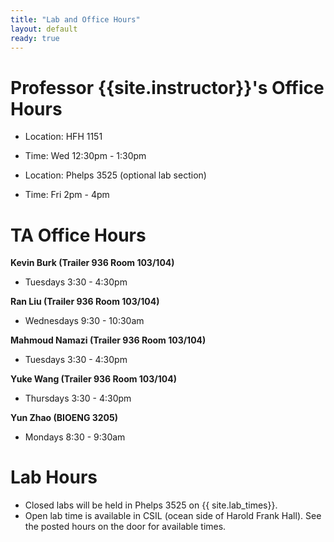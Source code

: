```yaml
---
title: "Lab and Office Hours"
layout: default
ready: true
---
```


# Professor {{site.instructor}}'s Office Hours

* Location: HFH 1151
* Time: Wed 12:30pm - 1:30pm

* Location: Phelps 3525 (optional lab section)
* Time: Fri 2pm - 4pm

# TA Office Hours

<b>Kevin Burk (Trailer 936 Room 103/104)</b>
* Tuesdays 3:30 - 4:30pm 

<b>Ran Liu (Trailer 936 Room 103/104)</b>
* Wednesdays 9:30 - 10:30am 

<b>Mahmoud Namazi (Trailer 936 Room 103/104)</b>
* Tuesdays 3:30 - 4:30pm

<b>Yuke Wang (Trailer 936 Room 103/104)</b>
* Thursdays 3:30 - 4:30pm

<b>Yun Zhao (BIOENG 3205)</b>
* Mondays 8:30 - 9:30am 

# Lab Hours

* Closed labs will be held in Phelps 3525 on {{ site.lab_times}}.
* Open lab time is available in CSIL (ocean side of Harold Frank Hall).  See the posted hours on the door for available times.

